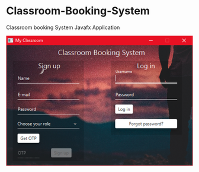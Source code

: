 # Classroom-Booking-System
Classroom booking System Javafx Application

![Login Sign up window](/Screenshots/LoginSignup.PNG?raw=true "Login Sign up window")
